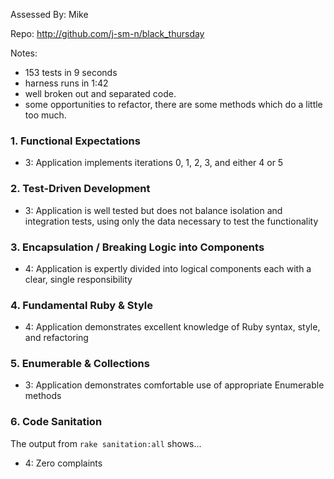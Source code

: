 Assessed By: Mike

Repo: http://github.com/j-sm-n/black_thursday

Notes:
* 153 tests in 9 seconds
* harness runs in 1:42
* well broken out and separated code.
* some opportunities to refactor, there are some methods which do a little
too much.


### 1. Functional Expectations

* 3: Application implements iterations 0, 1, 2, 3, and either 4 or 5

### 2. Test-Driven Development

* 3: Application is well tested but does not balance isolation and integration tests, using only the data necessary to test the functionality

### 3. Encapsulation / Breaking Logic into Components

* 4: Application is expertly divided into logical components each with a clear, single responsibility

### 4. Fundamental Ruby & Style

* 4:  Application demonstrates excellent knowledge of Ruby syntax, style, and refactoring

### 5. Enumerable & Collections

* 3: Application demonstrates comfortable use of appropriate Enumerable methods

### 6. Code Sanitation

The output from `rake sanitation:all` shows...

* 4: Zero complaints
